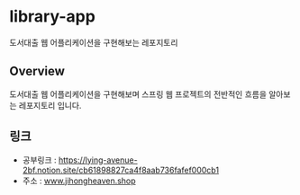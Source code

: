 # library-app
도서대출 웹 어플리케이션을 구현해보는 레포지토리

## Overview
도서대출 웹 어플리케이션을 구현해보며 스프링 웹 프로젝트의 전반적인 흐름을 알아보는 레포지토리 입니다.

## 링크
* 공부링크 : https://lying-avenue-2bf.notion.site/cb61898827ca4f8aab736fafef000cb1
* 주소 : www.jihongheaven.shop
